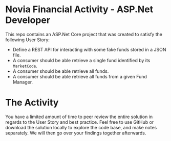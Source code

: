 # Novia Financial Activity - ASP.Net Developer

This repo contains an ASP.Net Core project that was created to satisfy the following User Story:

- Define a REST API for interacting with some fake funds stored in a JSON file.
- A consumer should be able retrieve a single fund identified by its `MarketCode`.
- A consumer should be able retrieve all funds.
- A consumer should be able retrieve all funds from a given Fund Manager.


# The Activity

You have a limited amount of time to peer review the entire solution in regards to the User Story and best practice. Feel free to use GitHub or download the solution locally to explore the code base, and make notes separately. We will then go over your findings together afterwards.
